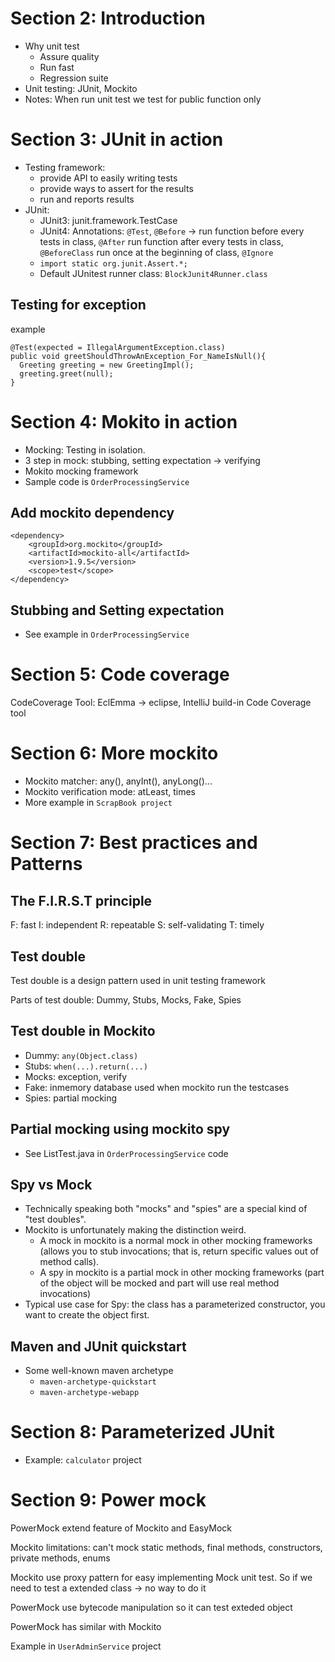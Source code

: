 # Section 2: Introduction
- Why unit test
  - Assure quality
  - Run fast
  - Regression suite
- Unit testing: JUnit, Mockito
- Notes: When run unit test we test for public function only

# Section 3: JUnit in action
- Testing framework:
  - provide API to easily writing tests
  - provide ways to assert for the results
  - run and reports results
- JUnit:
  - JUnit3: junit.framework.TestCase
  - JUnit4: Annotations: `@Test`, `@Before` -> run function before every tests in class, `@After` run function after every tests in class, `@BeforeClass` run once at the beginning of class, `@Ignore`
  - `import static org.junit.Assert.*;`
  - Default JUnitest runner class: `BlockJunit4Runner.class`

## Testing for exception
example
```
@Test(expected = IllegalArgumentException.class)
public void greetShouldThrowAnException_For_NameIsNull(){
  Greeting greeting = new GreetingImpl();
  greeting.greet(null);
}
```

# Section 4: Mokito in action
- Mocking: Testing in isolation.
- 3 step in mock: stubbing, setting expectation -> verifying
- Mokito mocking framework
- Sample code is `OrderProcessingService`

## Add mockito dependency

```
<dependency>
    <groupId>org.mockito</groupId>
    <artifactId>mockito-all</artifactId>
    <version>1.9.5</version>
    <scope>test</scope>
</dependency>
```

## Stubbing and Setting expectation
- See example in `OrderProcessingService`

# Section 5: Code coverage
CodeCoverage Tool: EclEmma -> eclipse, IntelliJ build-in Code Coverage tool

# Section 6: More mockito
- Mockito matcher: any(), anyInt(), anyLong()...
- Mockito verification mode: atLeast, times
- More example in `ScrapBook project`

# Section 7: Best practices and Patterns
## The F.I.R.S.T principle
F: fast
I: independent
R: repeatable
S: self-validating
T: timely

## Test double
Test double is a design pattern used in unit testing framework

Parts of test double: Dummy, Stubs, Mocks, Fake, Spies

## Test double in Mockito
- Dummy: `any(Object.class)`
- Stubs: `when(...).return(...)`
- Mocks: exception, verify
- Fake: inmemory database used when mockito run the testcases
- Spies: partial mocking

## Partial mocking using mockito spy
- See ListTest.java in `OrderProcessingService` code

## Spy vs Mock
- Technically speaking both "mocks" and "spies" are a special kind of "test doubles".
- Mockito is unfortunately making the distinction weird.
  - A mock in mockito is a normal mock in other mocking frameworks (allows you to stub invocations; that is, return specific values out of method calls).
  - A spy in mockito is a partial mock in other mocking frameworks (part of the object will be mocked and part will use real method invocations)
- Typical use case for Spy: the class has a parameterized constructor, you want to create the object first.

## Maven and JUnit quickstart
- Some well-known maven archetype
  - `maven-archetype-quickstart`
  - `maven-archetype-webapp`

# Section 8: Parameterized JUnit
- Example: `calculator` project

# Section 9: Power mock
PowerMock extend feature of Mockito and EasyMock  

Mockito limitations: can't mock static methods, final methods, constructors, private methods, enums

Mockito use proxy pattern for easy implementing Mock unit test. So if we need to test a extended class -> no way to do it

PowerMock use bytecode manipulation so it can test exteded object

PowerMock has similar with Mockito

Example in `UserAdminService` project
